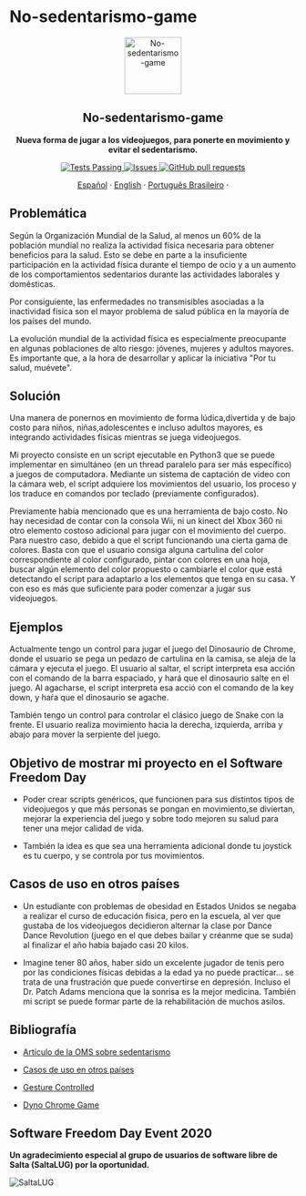 # No-sedentarismo-game

<p align="center">
 <img width="100px" src="https://github.com/cabustillo13/No-sedentarismo-game/blob/master/Recursos/videojuegos.svg" align="center" alt="No-sedentarismo-game" />
 <h2 align="center">No-sedentarismo-game</h2>
 <p align="center"><b>Nueva forma de jugar a los videojuegos, para ponerte en movimiento y evitar el sedentarismo.</b></p>

</p>
  <p align="center">
    <a href="https://github.com/cabustillo13/No-sedentarismo-game/actions/new">
      <img alt="Tests Passing" src="https://github.com/anuraghazra/github-readme-stats/workflows/Test/badge.svg" />
    </a>
        <a href="https://github.com/cabustillo13/No-sedentarismo-game/issues">
      <img alt="Issues" src="https://img.shields.io/github/issues/cabustillo13/No-sedentarismo-game?color=0088ff" />
    </a>
    <a href="https://github.com/cabustillo13/No-sedentarismo-game/pulls">
      <img alt="GitHub pull requests" src="https://img.shields.io/github/issues-pr/cabustillo13/No-sedentarismo-game?color=0088ff" />
    </a>
    <br />
    <p align="center">
    <a href="https://github.com/cabustillo13/No-sedentarismo-game/blob/master/README.md">Español</a>
    ·
    <a href="https://github.com/cabustillo13/No-sedentarismo-game/blob/master/Recursos/English.md">English</a>
    ·
    <a href="https://github.com/cabustillo13/No-sedentarismo-game/blob/master/Recursos/Portugues.md">Português Brasileiro</a>
    ·
  </p>
</p>

## Problemática

Según la Organización Mundial de la Salud, al menos un 60% de la población mundial no realiza la actividad física necesaria para obtener beneficios para la salud. Esto se debe en parte a la insuficiente participación en la actividad física durante el tiempo de ocio y a un aumento de los comportamientos sedentarios durante las actividades laborales y domésticas. 

Por consiguiente, las enfermedades no transmisibles asociadas a la inactividad física son el mayor problema de salud pública en la mayoría de los países del mundo.

La evolución mundial de la actividad física es especialmente preocupante en algunas poblaciones de alto riesgo: jóvenes, mujeres y adultos mayores. Es importante que, a la hora de desarrollar y aplicar la iniciativa "Por tu salud, muévete".

## Solución

Una manera de ponernos en movimiento de forma lúdica,divertida y de bajo costo para niños, niñas,adolescentes e incluso adultos mayores, es integrando actividades físicas mientras se juega videojuegos. 

Mi proyecto consiste en un script ejecutable en Python3 que se puede implementar en simultáneo (en un thread paralelo para ser más específico) a juegos de computadora. Mediante un sistema de captación de video con la cámara web, el script adquiere los movimientos del usuario, los proceso y los traduce en comandos por teclado (previamente configurados). 

Previamente había mencionado que es una herramienta de bajo costo. No hay necesidad de contar con la consola Wii, ni un kinect del Xbox 360 ni otro elemento costoso adicional para jugar con el movimiento del cuerpo. Para nuestro caso, debido a que el script funcionando una cierta gama de colores. Basta con que el usuario consiga alguna cartulina del color correspondiente al color configurado, pintar con colores en una hoja, buscar algún elemento del color propuesto o cambiarle el color que está detectando el script para adaptarlo a los elementos que tenga en su casa. Y con eso es más que suficiente para poder comenzar a jugar sus videojuegos.

## Ejemplos

Actualmente tengo un control para jugar el juego del Dinosaurio de Chrome, donde el usuario se pega un pedazo de cartulina en la camisa, se aleja de la cámara y ejecuta el juego. El usuario al saltar, el script interpreta esa acción con el comando de la barra espaciado, y hará que el dinosaurio salte en el juego. Al agacharse, el script interpreta esa acció con el comando de la key down, y haŕa que el dinosaurio se agache.

También tengo un control para controlar el clásico juego de Snake con la frente. El usuario realiza movimiento hacia la derecha, izquierda, arriba y abajo para mover la serpiente del juego.

## Objetivo de mostrar mi proyecto en el Software Freedom Day

* Poder crear scripts genéricos, que funcionen para sus distintos tipos de videojuegos  y que más personas se pongan en movimiento,se diviertan, mejorar la experiencia del juego y sobre todo mejoren su salud para tener una mejor calidad de vida. 

* También la idea es que sea una herramienta adicional donde tu joystick es tu cuerpo, y se controla por tus movimientos. 

## Casos de uso en otros países

* Un estudiante con problemas de obesidad en Estados Unidos se negaba a realizar el curso de educación física, pero en  la escuela, al ver que gustaba de los videojuegos decidieron alternar la clase por Dance Dance Revolution (juego en el que debes bailar y créanme que se suda) al finalizar el año había bajado casi 20 kilos.

* Imagine tener 80 años, haber sido un excelente jugador de tenis pero por las condiciones físicas debidas a la edad ya no puede practicar… se trata de una frustración que puede convertirse en depresión. Incluso el Dr. Patch Adams menciona que la sonrisa es la mejor medicina. También mi script se puede formar parte de la rehabilitación de muchos asilos.

## Bibliografía

* [Artículo de la OMS sobre sedentarismo](https://www.who.int/dietphysicalactivity/factsheet_inactivity/es/)

* [Casos de uso en otros países](https://gestion.pe/blog/juegomaniaticos/2017/04/los-videojuegos-y-el-sedentarismo.html/?ref=gesr)

* [Gesture Controlled](https://github.com/mohitwildbeast/Gesture-Controlled-Snake-Game)

* [Dyno Chrome Game](https://www.pygame.org/news)

## Software Freedom Day Event 2020

**Un agradecimiento especial al grupo de usuarios de software libre de Salta (SaltaLUG) por la oportunidad.**

![SaltaLUG](http://wiki.softwarefreedomday.org/2020/Argentina/Salta/SaltaLUG)


